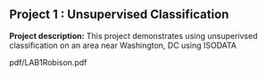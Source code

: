 ## Project 1 : Unsupervised Classification 

**Project description:** This project demonstrates using unsuperivsed classification on an area near Washington, DC using ISODATA

pdf/LAB1Robison.pdf
